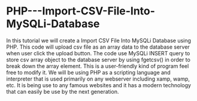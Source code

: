 # PHP---Import-CSV-File-Into-MySQLi-Database
In this tutorial we will create a Import CSV File Into MySQLi Database using PHP. This code will upload csv file as an array data to the database server when user click the upload button. The code use MySQLi INSERT query to store csv array object to the database server by using fgetcsv() in order to break down the array element. This is a user-friendly kind of program feel free to modify it.  We will be using PHP as a scripting language and interpreter that is used primarily on any webserver including xamp, wamp, etc. It is being use to any famous websites and it has a modern technology that can easily be use by the next generation.
